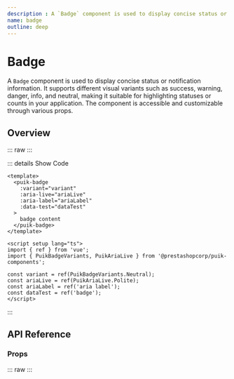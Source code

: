 ```yaml
---
description : A `Badge` component is used to display concise status or notification information. It supports different visual variants such as success, warning, danger, info, and neutral, making it suitable for highlighting statuses or counts in your application. The component is accessible and customizable through various props.
name: badge
outline: deep
---
```

<script setup>
  import Badge from '@vitepress/components/Badge.vue';
  import DataAttributes from '@vitepress/utilities/DataAttributes.vue';
  import ComponentOverview from '@vitepress/utilities/ComponentOverview.vue';

  const attributes = [
    {
      prop: 'variant',
      default: 'neutral',
      type: 'PuikBadgeVariants',
      details: `
enum PuikBadgeVariants {
  Success = 'success',
  Warning = 'warning',
  Danger = 'danger',
  Info = 'info',
  Neutral = 'neutral',
}
      `,
      description: 'Sets the badge variant',
      required: false
    },
    {
      prop: 'ariaLive',
      default: 'polite',
      type: 'PuikAvatarMode',
      details: `
enum PuikAriaLive {
  Polite = 'polite',
  Assertive = 'assertive',
  Off = 'off'
}
      `,
      description: 'Sets the aria-live attribute for accessibility',
      required: false
    },
    {
      prop: 'ariaLabel',
      default: 'undefined',
      type: 'string',
      description: 'Size variants of avatar component (small, medium, large, jumbo)',
      required: false
    },
    {
      prop: 'dataTest',
      default: 'undefined',
      type: 'string',
      description: 'Sets the data-test attribute on the badge',
      required: false
    }
  ];
</script>

# Badge

A `Badge` component is used to display concise status or notification information. It supports different visual variants such as success, warning, danger, info, and neutral, making it suitable for highlighting statuses or counts in your application. The component is accessible and customizable through various props.

## Overview

::: raw
<ComponentOverview>
  <Badge />
</ComponentOverview>
:::

::: details Show Code

```vue
<template>
  <puik-badge
    :variant="variant"
    :aria-live="ariaLive"
    :aria-label="ariaLabel"
    :data-test="dataTest"
  >
    badge content
  </puik-badge>
</template>

<script setup lang="ts">
import { ref } from 'vue';
import { PuikBadgeVariants, PuikAriaLive } from '@prestashopcorp/puik-components';

const variant = ref(PuikBadgeVariants.Neutral);
const ariaLive = ref(PuikAriaLive.Polite);
const ariaLabel = ref('aria label');
const dataTest = ref('badge');
</script>
```

:::

## API Reference

### Props

::: raw
<DataAttributes :attributes="attributes" />
:::

